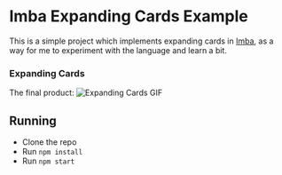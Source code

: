 # Imba Expanding Cards Example
This is a simple project which implements expanding cards in [Imba](https://github.com/imba/imba.io), as a way for me to experiment with the language and learn a bit.

### Expanding Cards
The final product:
![Expanding Cards GIF](https://media.giphy.com/media/KEGjvmlDjPBLstxnJl/source.gif?cid=790b761167ebbfe4cb0c17772c3362c70993b4cfcf76dd21&rid=source.gif)

## Running
* Clone the repo
* Run `npm install` 
* Run `npm start`
